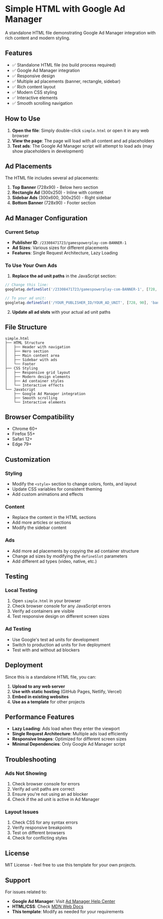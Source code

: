 # Simple HTML with Google Ad Manager

A standalone HTML file demonstrating Google Ad Manager integration with rich content and modern styling.

## Features

- ✅ Standalone HTML file (no build process required)
- ✅ Google Ad Manager integration
- ✅ Responsive design
- ✅ Multiple ad placements (banner, rectangle, sidebar)
- ✅ Rich content layout
- ✅ Modern CSS styling
- ✅ Interactive elements
- ✅ Smooth scrolling navigation

## How to Use

1. **Open the file**: Simply double-click `simple.html` or open it in any web browser
2. **View the page**: The page will load with all content and ad placeholders
3. **Test ads**: The Google Ad Manager script will attempt to load ads (may show placeholders in development)

## Ad Placements

The HTML file includes several ad placements:

1. **Top Banner** (728x90) - Below hero section
2. **Rectangle Ad** (300x250) - Inline with content
3. **Sidebar Ads** (300x600, 300x250) - Right sidebar
4. **Bottom Banner** (728x90) - Footer section

## Ad Manager Configuration

### Current Setup
- **Publisher ID**: `/23308471723/gamespowerplay-com-BANNER-1`
- **Ad Sizes**: Various sizes for different placements
- **Features**: Single Request Architecture, Lazy Loading

### To Use Your Own Ads

1. **Replace the ad unit paths** in the JavaScript section:
```javascript
// Change this line:
googletag.defineSlot('/23308471723/gamespowerplay-com-BANNER-1', [728, 90], 'banner-ad-1');

// To your ad unit:
googletag.defineSlot('/YOUR_PUBLISHER_ID/YOUR_AD_UNIT', [728, 90], 'banner-ad-1');
```

2. **Update all ad slots** with your actual ad unit paths

## File Structure

```
simple.html
├── HTML Structure
│   ├── Header with navigation
│   ├── Hero section
│   ├── Main content area
│   ├── Sidebar with ads
│   └── Footer
├── CSS Styling
│   ├── Responsive grid layout
│   ├── Modern design elements
│   ├── Ad container styles
│   └── Interactive effects
└── JavaScript
    ├── Google Ad Manager integration
    ├── Smooth scrolling
    └── Interactive elements
```

## Browser Compatibility

- Chrome 60+
- Firefox 55+
- Safari 12+
- Edge 79+

## Customization

### Styling
- Modify the `<style>` section to change colors, fonts, and layout
- Update CSS variables for consistent theming
- Add custom animations and effects

### Content
- Replace the content in the HTML sections
- Add more articles or sections
- Modify the sidebar content

### Ads
- Add more ad placements by copying the ad container structure
- Change ad sizes by modifying the `defineSlot` parameters
- Add different ad types (video, native, etc.)

## Testing

### Local Testing
1. Open `simple.html` in your browser
2. Check browser console for any JavaScript errors
3. Verify ad containers are visible
4. Test responsive design on different screen sizes

### Ad Testing
- Use Google's test ad units for development
- Switch to production ad units for live deployment
- Test with and without ad blockers

## Deployment

Since this is a standalone HTML file, you can:

1. **Upload to any web server**
2. **Use with static hosting** (GitHub Pages, Netlify, Vercel)
3. **Embed in existing websites**
4. **Use as a template** for other projects

## Performance Features

- **Lazy Loading**: Ads load when they enter the viewport
- **Single Request Architecture**: Multiple ads load efficiently
- **Responsive Images**: Optimized for different screen sizes
- **Minimal Dependencies**: Only Google Ad Manager script

## Troubleshooting

### Ads Not Showing
1. Check browser console for errors
2. Verify ad unit paths are correct
3. Ensure you're not using an ad blocker
4. Check if the ad unit is active in Ad Manager

### Layout Issues
1. Check CSS for any syntax errors
2. Verify responsive breakpoints
3. Test on different browsers
4. Check for conflicting styles

## License

MIT License - feel free to use this template for your own projects.

## Support

For issues related to:
- **Google Ad Manager**: Visit [Ad Manager Help Center](https://support.google.com/admanager)
- **HTML/CSS**: Check [MDN Web Docs](https://developer.mozilla.org/)
- **This template**: Modify as needed for your requirements
